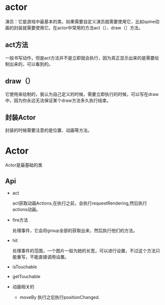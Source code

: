 # actor

演员：它是游戏中最基本的类，如果需要自定义演员就需要使用它，比如spine动画的封装就需要使用它。在actor中常用的方法act（）、draw（）方法。

## act方法

一般书写动作，但是act方法并不是立即就会执行，因为真正显示出来的是需要绘制出来的，可以看到的。

## draw（）

它使用来绘制的，我认为自己定义的时候，需要立即执行的时候，可以写在draw中，因为你永远无法保证某个draw方法多久执行结束。



## 封装Actor

封装的时候需要注意的是位置、动画等方法。

# Actor

Actor是最基础的类

## Api

- act

  act获取动画Actions,在执行之前，会执行requestRendering,然后执行actions动画。

- fire方法

  处理事件，它会将group全部的获取出来，然后执行他们的方法。

- hit

  处理事件的范围，一个图片一般为她的长宽，可以进行设置，不过这个方法只能重写，不能直接调用设置。

- isTouchable

- getTouchable

- 动画相关的

  - moveBy  执行之后执行positionChanged.

